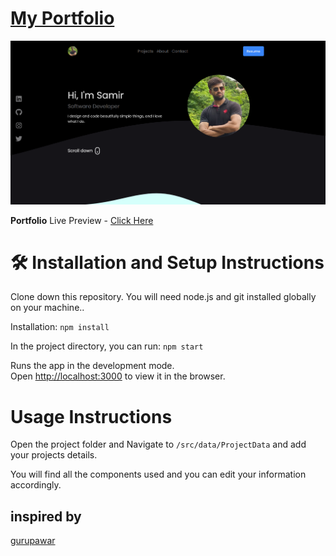 # [My Portfolio](https://sahil-bhanvadiya.github.io/myportfolio/)

![portfolio](https://github.com/srkaneriya/portfolio/blob/main/image.png?raw=true)

**Portfolio**
Live Preview - [Click Here](https://sahil-bhanvadiya.github.io/myportfolio/)

# 🛠 Installation and Setup Instructions

Clone down this repository. You will need node.js and git installed globally on your machine..

Installation: `npm install`

In the project directory, you can run: `npm start`

Runs the app in the development mode.\
Open [http://localhost:3000](http://localhost:3000) to view it in the browser.

# Usage Instructions

Open the project folder and Navigate to `/src/data/ProjectData` and add your projects details.

You will find all the components used and you can edit your information accordingly.

## inspired by
[gurupawar](https://github.com/gurupawar/portfolio-react)
